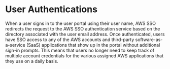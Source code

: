 # User Authentications<a name="authconcept"></a>

When a user signs in to the user portal using their user name, AWS SSO redirects the request to the AWS SSO authentication service based on the directory associated with the user email address\. Once authenticated, users have SSO access to any of the AWS accounts and third\-party software\-as\-a\-service \(SaaS\) applications that show up in the portal without additional sign\-in prompts\. This means that users no longer need to keep track of multiple account credentials for the various assigned AWS applications that they use on a daily basis\.